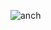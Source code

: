 ![anch](https://user-images.githubusercontent.com/17851004/94899271-49375a00-0493-11eb-9a9d-a037ec564106.png)
